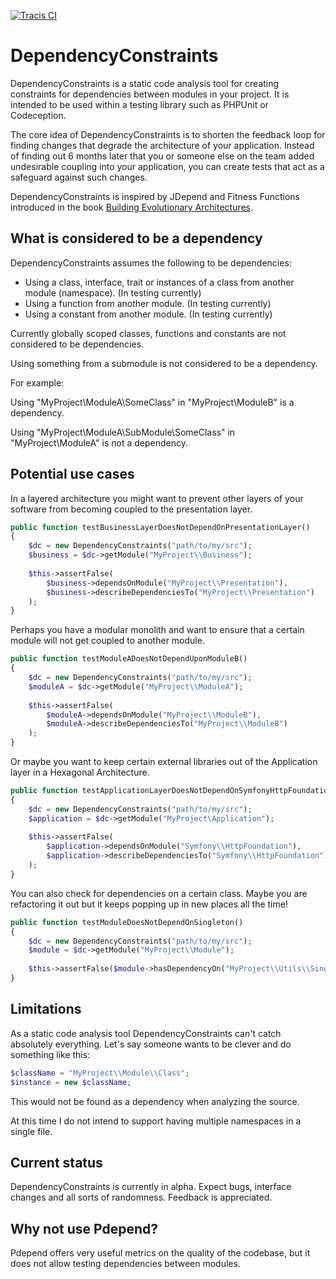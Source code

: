 [![Tracis CI](https://travis-ci.org/kajstrom/dependency-constraints.svg?branch=master)](https://travis-ci.org/kajstrom/dependency-constraints)

# DependencyConstraints

DependencyConstraints is a static code analysis tool for creating constraints for dependencies between modules in your project.
It is intended to be used within a testing library such as PHPUnit or Codeception.

The core idea of DependencyConstraints is to shorten the feedback loop for finding changes that degrade the architecture of your application.
Instead of finding out 6 months later that you or someone else on the team added undesirable coupling into your application,
you can create tests that act as a safeguard against such changes.

DependencyConstraints is inspired by JDepend and Fitness Functions introduced in the book [Building Evolutionary Architectures](https://www.thoughtworks.com/books/building-evolutionary-architectures).

## What is considered to be a dependency

DependencyConstraints assumes the following to be dependencies:
- Using a class, interface, trait or instances of a class from another module (namespace). (In testing currently)
- Using a function from another module. (In testing currently)
- Using a constant from another module. (In testing currently)

Currently globally scoped classes, functions and constants are not considered to be dependencies.

Using something from a submodule is not considered to be a dependency.

For example:

Using "MyProject\ModuleA\SomeClass" in "MyProject\ModuleB" is a dependency.

Using "MyProject\ModuleA\SubModule\SomeClass" in "MyProject\ModuleA" is not a dependency.

## Potential use cases

In a layered architecture you might want to prevent other layers of your software from becoming coupled to the presentation layer.

```php
public function testBusinessLayerDoesNotDependOnPresentationLayer()
{
    $dc = new DependencyConstraints("path/to/my/src");
    $business = $dc->getModule("MyProject\\Business");
    
    $this->assertFalse(
        $business->dependsOnModule("MyProject\\Presentation"),
        $business->describeDependenciesTo("MyProject\\Presentation")
    );
}
```

Perhaps you have a modular monolith and want to ensure that a certain module will not get coupled to another module.

```php
public function testModuleADoesNotDependUponModuleB()
{
    $dc = new DependencyConstraints("path/to/my/src");
    $moduleA = $dc->getModule("MyProject\\ModuleA");
    
    $this->assertFalse(
        $moduleA->dependsOnModule("MyProject\\ModuleB"),
        $moduleA->describeDependenciesTo("MyProject\\ModuleB")
    );
}
```

Or maybe you want to keep certain external libraries out of the Application layer in a Hexagonal Architecture.
```php
public function testApplicationLayerDoesNotDependOnSymfonyHttpFoundation()
{
    $dc = new DependencyConstraints("path/to/my/src");
    $application = $dc->getModule("MyProject\Application");
    
    $this->assertFalse(
        $application->dependsOnModule("Symfony\\HttpFoundation"),
        $application->describeDependenciesTo("Symfony\\HttpFoundation")
    );
}
```

You can also check for dependencies on a certain class. Maybe you are refactoring it out but it keeps popping up in new places all the time!

```php
public function testModuleDoesNotDependOnSingleton()
{
    $dc = new DependencyConstraints("path/to/my/src");
    $module = $dc->getModule("MyProject\\Module");
    
    $this->assertFalse($module->hasDependencyOn("MyProject\\Utils\\SingletonThatSeemedAGoodIdeaBackThen");
}
``` 

## Limitations

As a static code analysis tool DependencyConstraints can't catch absolutely everything. Let's say someone wants to be clever and do something like this:

```php
$className = "MyProject\\Module\\Class";
$instance = new $className;
```

This would not be found as a dependency when analyzing the source.

At this time I do not intend to support having multiple namespaces in a single file.

## Current status

DependencyConstraints is currently in alpha. Expect bugs, interface changes and all sorts of randomness. Feedback is appreciated.

## Why not use Pdepend?

Pdepend offers very useful metrics on the quality of the codebase, but it does not allow testing dependencies between modules.